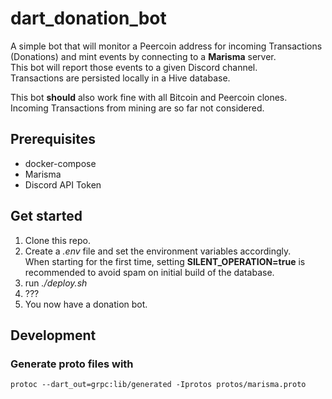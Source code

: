 # dart_donation_bot
A simple bot that will monitor a Peercoin address for incoming Transactions (Donations) and mint events by connecting to a **Marisma** server.  
This bot will report those events to a given Discord channel.  
Transactions are persisted locally in a Hive database.

This bot **should** also work fine with all Bitcoin and Peercoin clones. Incoming Transactions from mining are so far not considered.

## Prerequisites
- docker-compose
- Marisma
- Discord API Token

## Get started
1. Clone this repo.
2. Create a *.env* file and set the environment variables accordingly.  
When starting for the first time, setting **SILENT_OPERATION=true** is recommended to avoid spam on initial build of the database.
3. run *./deploy.sh*
4. ??? 
5. You now have a donation bot. 

## Development
### Generate proto files with  
`protoc --dart_out=grpc:lib/generated -Iprotos protos/marisma.proto`
